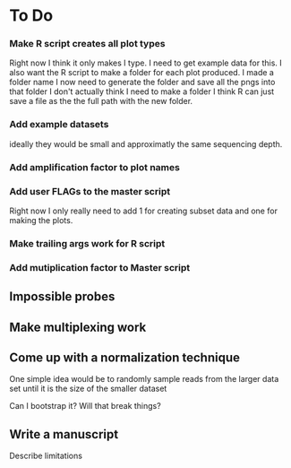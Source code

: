 # To Do

### Make R script creates all plot types

Right now I think it only makes I type. I need to get example data for this.
I also want the R script to make a folder for each plot produced.
	I made a folder name I now need to generate the folder and save all the pngs
	into that folder
		I don't actually think I need to make a folder I think R can just save a file
		as the the full path with the new folder.

### Add example datasets

ideally they would be small and approximatly the same sequencing depth.

### Add amplification factor to plot names

### Add user FLAGs to the master script

Right now I only really need to add 1 for creating subset data and one for
making the plots.

### Make trailing args work for R script

### Add mutiplication factor to Master script

## Impossible probes 

## Make multiplexing work

## Come up with a normalization technique

One simple idea would be to randomly sample reads from the larger data set until it is the size of the smaller dataset

Can I bootstrap it? Will that break things?

## Write a manuscript

Describe limitations
